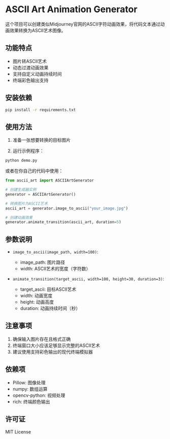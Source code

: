# ASCII Art Animation Generator

这个项目可以创建类似Midjourney官网的ASCII字符动画效果，将代码文本通过动画效果转换为ASCII艺术图像。

## 功能特点

- 图片转ASCII艺术
- 动态过渡动画效果
- 支持自定义动画持续时间
- 终端彩色输出支持

## 安装依赖

```bash
pip install -r requirements.txt
```

## 使用方法

1. 准备一张想要转换的目标图片

2. 运行示例程序：

```bash
python demo.py
```

或者在你自己的代码中使用：

```python
from ascii_art import ASCIIArtGenerator

# 创建生成器实例
generator = ASCIIArtGenerator()

# 转换图片为ASCII艺术
ascii_art = generator.image_to_ascii("your_image.jpg")

# 创建动画效果
generator.animate_transition(ascii_art, duration=5)
```

## 参数说明

- `image_to_ascii(image_path, width=100)`: 
  - image_path: 图片路径
  - width: ASCII艺术的宽度（字符数）

- `animate_transition(target_ascii, width=100, height=30, duration=3)`:
  - target_ascii: 目标ASCII艺术
  - width: 动画宽度
  - height: 动画高度
  - duration: 动画持续时间（秒）

## 注意事项

1. 确保输入图片存在且格式正确
2. 终端窗口大小应该足够显示完整的ASCII艺术
3. 建议使用支持彩色输出的现代终端模拟器

## 依赖项

- Pillow: 图像处理
- numpy: 数组运算
- opencv-python: 视频处理
- rich: 终端颜色输出

## 许可证

MIT License 